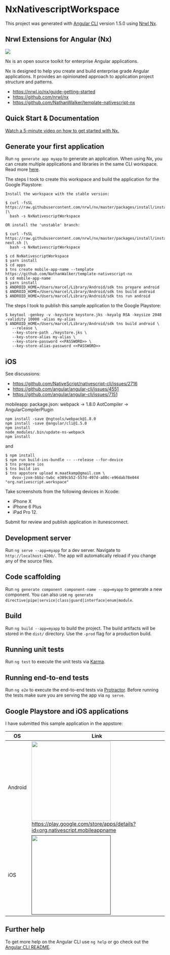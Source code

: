 # NxNativescriptWorkspace

This project was generated with [Angular CLI](https://github.com/angular/angular-cli) version 1.5.0 using [Nrwl Nx](https://nrwl.io/nx).

## Nrwl Extensions for Angular (Nx)

<a href="https://nrwl.io/nx"><img src="https://preview.ibb.co/mW6sdw/nx_logo.png"></a>

Nx is an open source toolkit for enterprise Angular applications.

Nx is designed to help you create and build enterprise grade Angular applications. It provides an opinionated approach to application project structure and patterns.

 * https://nrwl.io/nx/guide-getting-started
 * https://github.com/nrwl/nx
 * https://github.com/NathanWalker/template-nativescript-nx

## Quick Start & Documentation

[Watch a 5-minute video on how to get started with Nx.](http://nrwl.io/nx)

## Generate your first application

Run `ng generate app myapp` to generate an application. When using Nx, you can create multiple applications and libraries in the same CLI workspace. Read more [here](http://nrwl.io/nx).

The steps I took to create this workspace and build the application for the Google Playstore: 

```
Install the workspace with the stable version:

$ curl -fsSL https://raw.githubusercontent.com/nrwl/nx/master/packages/install/install.sh |\
  bash -s NxNativescriptWorkspace

OR install the 'unstable' branch:
  
$ curl -fsSL https://raw.githubusercontent.com/nrwl/nx/master/packages/install/install-next.sh |\
  bash -s NxNativescriptWorkspace
  
$ cd NxNativescriptWorkspace 
$ yarn install
$ cd apps
$ tns create mobile-app-name --template https://github.com/NathanWalker/template-nativescript-nx
$ cd mobile-app-name
$ yarn install
$ ANDROID_HOME=/Users/marcel/Library/Android/sdk tns prepare android
$ ANDROID_HOME=/Users/marcel/Library/Android/sdk tns build android
$ ANDROID_HOME=/Users/marcel/Library/Android/sdk tns run android
```

The steps I took to publish this sample application to the Google Playstore:
```
$ keytool -genkey -v -keystore keystore.jks -keyalg RSA -keysize 2048 -validity 10000 -alias my-alias
$ ANDROID_HOME=/Users/marcel/Library/Android/sdk tns build android \
   --release \
   --key-store-path ./keystore.jks \
   --key-store-alias my-alias \
   --key-store-password <<PASSWORD>> \
   --key-store-alias-password <<PASSWORD>>
```

## iOS

See discussions:

 * https://github.com/NativeScript/nativescript-cli/issues/2716
 * https://github.com/angular/angular-cli/issues/4551
 * https://github.com/angular/angular-cli/issues/7151

mobileapp: 
 package.json: webpack -> 1.8.0
 AotCompiler -> AngularCompilerPlugin
 
```
npm install -save @ngtools/webpack@1.8.0
npm install -save @angular/cli@1.5.0
npm install
node_modules/.bin/update-ns-webpack
npm install
```

and 

```
$ npm install
$ npm run build-ios-bundle -- --release --for-device
$ tns prepare ios
$ tns build ios
$ tns appstore upload m.maatkamp@gmail.com \
   dvov-jzxm-bbbz-twbc e389cb52-557d-497d-a80c-e96dab78e044 "org.nativescript.workspace"
```

Take screenshots from the following devices in Xcode:
 * iPhone X
 * iPhone 6 Plus
 * iPad Pro 12.
 
Submit for review and publish application in itunesconnect.

## Development server

Run `ng serve --app=myapp` for a dev server. Navigate to `http://localhost:4200/`. The app will automatically reload if you change any of the source files.

## Code scaffolding

Run `ng generate component component-name --app=myapp` to generate a new component. You can also use `ng generate directive|pipe|service|class|guard|interface|enum|module`.

## Build

Run `ng build --app=myapp` to build the project. The build artifacts will be stored in the `dist/` directory. Use the `-prod` flag for a production build.

## Running unit tests

Run `ng test` to execute the unit tests via [Karma](https://karma-runner.github.io).

## Running end-to-end tests

Run `ng e2e` to execute the end-to-end tests via [Protractor](http://www.protractortest.org/).
Before running the tests make sure you are serving the app via `ng serve`.

## Google Playstore and iOS applications

I have submitted this sample application in the appstore:

| OS | Link | 
| -- | -- |
| Android | <a href="https://play.google.com/store/apps/details?id=org.nativescript.mobileappname"><img src="https://raw.githubusercontent.com/marcelmaatkamp/NxNativescriptWorkspace/master/.github/google_playstore_screenshot.png" width="250" ></a><br /> https://play.google.com/store/apps/details?id=org.nativescript.mobileappname|
| iOS | <a href=""><img src="" width="250" ></a><br />| 

## Further help

To get more help on the Angular CLI use `ng help` or go check out the [Angular CLI README](https://github.com/angular/angular-cli/blob/master/README.md).
